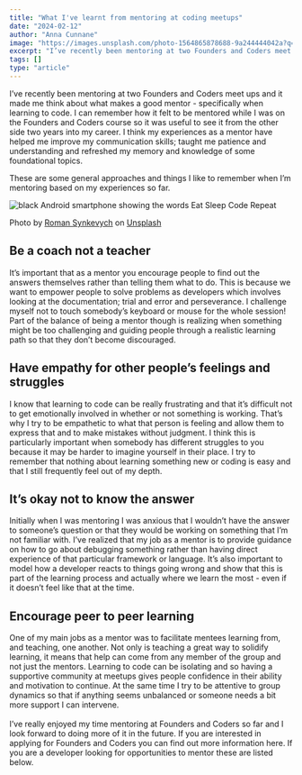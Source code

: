 ```yaml
---
title: "What I've learnt from mentoring at coding meetups"
date: "2024-02-12"
author: "Anna Cunnane"
image: "https://images.unsplash.com/photo-1564865878688-9a244444042a?q=80&w=2970&auto=format&fit=crop&ixlib=rb-4.0.3&ixid=M3wxMjA3fDB8MHxwaG90by1wYWdlfHx8fGVufDB8fHx8fA%3D%3D"
excerpt: "I’ve recently been mentoring at two Founders and Coders meet ups and it made me think about what makes a good mentor - specifically when learning to code."
tags: []
type: "article"
---
```

<article>

I’ve recently been mentoring at two Founders and Coders meet ups and it made me think about what makes a good mentor - specifically when learning to code. I can remember how it felt to be mentored while I was on the Founders and Coders course so it was useful to see it from the other side two years into my career. I think my experiences as a mentor have helped me improve my communication skills; taught me patience and understanding and refreshed my memory and knowledge of some foundational topics. 

These are some general approaches and things I like to remember when I’m mentoring based on my experiences so far.

<img src="https://images.unsplash.com/photo-1564865878688-9a244444042a?q=80&w=2970&auto=format&fit=crop&ixlib=rb-4.0.3&ixid=M3wxMjA3fDB8MHxwaG90by1wYWdlfHx8fGVufDB8fHx8fA%3D%3DD" alt="black Android smartphone showing the words Eat Sleep Code Repeat">

Photo by <a href="https://unsplash.com/@synkevych?utm_content=creditCopyText&utm_medium=referral&utm_source=unsplash">Roman Synkevych</a> on <a href="https://unsplash.com/photos/black-android-smartphone-vXInUOv1n84?utm_content=creditCopyText&utm_medium=referral&utm_source=unsplash">Unsplash</a>
  

<h2>Be a coach not a teacher </h2>
It’s important that as a mentor you encourage people to find out the answers themselves rather than telling them what to do. This is because we want to empower people to solve problems as developers which involves looking at the documentation; trial and error and perseverance. I challenge myself not to touch somebody’s keyboard or mouse for the whole session! Part of the balance of being a mentor though is realizing when something might be too challenging and guiding people through a realistic learning path so that they don’t become discouraged. 


<h2>Have empathy for other people’s feelings and struggles </h2> 
I know that learning to code can be really frustrating and that it’s difficult not to get emotionally involved in whether or not something is working. That’s why I try to be empathetic to what that person is feeling and allow them to express that and to make mistakes without judgment. I think this is particularly important when somebody has different struggles to you because it may be harder to imagine yourself in their place. I try to remember that nothing about learning something new or coding is easy and that I still frequently feel out of my depth.

<h2>It’s okay not to know the answer</h2>
Initially when I was mentoring I was anxious that I wouldn’t have the answer to someone’s question or that they would be working on something that I’m not familiar with. I’ve realized that my job as a mentor is to provide guidance on how to go about debugging something rather than having direct experience of that particular framework or language. It’s also important to model how a developer reacts to things going wrong and show that this is part of the learning process and actually where we learn the most - even if it doesn’t feel like that at the time. 

<h2>Encourage peer to peer learning</h2>
One of my main jobs as a mentor was to facilitate mentees learning from, and teaching, one another. Not only is teaching  a great way to solidify learning, it means that help can come from any member of the group and not just the mentors. Learning to code can be isolating and so having a supportive community at meetups gives people confidence in their ability and motivation to continue. At the same time I try to be attentive to group dynamics so that if anything seems unbalanced or someone needs a bit more support I can intervene.
<br><br>
I’ve really enjoyed my time mentoring at Founders and Coders so far and I look forward to doing more of it in the future. If you are interested in applying for Founders and Coders you can find out more information here.
If you are a developer looking for opportunities to mentor these are listed below.


</article>
